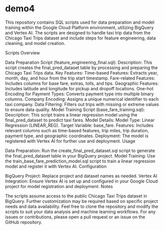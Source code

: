 # demo4
This repository contains SQL scripts used for data preparation and model training within the Google Cloud Platform environment, utilizing BigQuery and Vertex AI. The scripts are designed to handle taxi trip data from the Chicago Taxi Trips dataset and include steps for feature engineering, data cleaning, and model creation.

Scripts Overview

Data Preparation Script (feature_engineering_final.sql):
Description: This script creates the final_pred_dataset table by processing and preparing the Chicago Taxi Trips data.
Key Features:
Time-based Features: Extracts year, month, day, and hour from the trip start timestamp.
Fare-related Features: Includes columns for base fare, extras, tolls, and tips.
Geographic Features: Includes latitude and longitude for pickup and dropoff locations.
One-hot Encoding for Payment Types: Converts payment type into multiple binary columns.
Company Encoding: Assigns a unique numerical identifier to each taxi company.
Data Filtering: Filters out trips with missing or extreme values to ensure data quality.
Model Training Script (base_fare_training.sql):
Description: This script trains a linear regression model using the final_pred_dataset to predict taxi fares.
Model Details:
Model Type: Linear Regression (LINEAR_REG).
Target Variable: base_fare.
Features: Includes relevant columns such as time-based features, trip miles, trip duration, payment type, and geographic coordinates.
Deployment: The model is registered with Vertex AI for further use and deployment.
Usage

Data Preparation:
Run the create_final_pred_dataset.sql script to generate the final_pred_dataset table in your BigQuery project.
Model Training:
Use the train_base_fare_prediction_model.sql script to train a linear regression model and register it with Vertex AI.
Configuration

BigQuery Project: Replace project and dataset names as needed.
Vertex AI Integration: Ensure Vertex AI is set up and configured in your Google Cloud project for model registration and deployment.
Notes

The scripts assume access to the public Chicago Taxi Trips dataset in BigQuery.
Further customization may be required based on specific project needs and data availability.
Feel free to clone the repository and modify the scripts to suit your data analysis and machine learning workflows. For any issues or contributions, please open a pull request or an issue on the GitHub repository.
